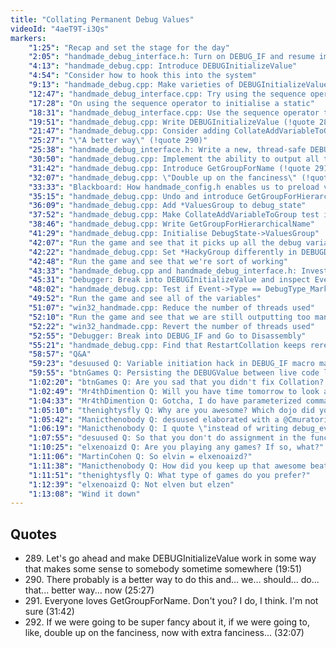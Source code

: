 ```yaml
---
title: "Collating Permanent Debug Values"
videoId: "4aeT9T-i3Qs"
markers:
    "1:25": "Recap and set the stage for the day"
    "2:05": "handmade_debug_interface.h: Turn on DEBUG_IF and resume implementing it"
    "4:13": "handmade_debug.cpp: Introduce DEBUGInitializeValue"
    "4:54": "Consider how to hook this into the system"
    "9:13": "handmade_debug.cpp: Make varieties of DEBUGInitializeValue for the various types"
    "12:47": "handmade_debug_interface.cpp: Try using the sequence operator to set DebugValue##Path"
    "17:28": "On using the sequence operator to initialise a static"
    "18:31": "handmade_debug_interface.cpp: Use the sequence operator to set DebugValue##Variable"
    "19:51": "handmade_debug.cpp: Write DEBUGInitializeValue (!quote 289)"
    "21:47": "handmade_debug.cpp: Consider adding CollateAddVariableToGroup, AcquireMutex and ReleaseMutex to DEBUGInitializeValue to enable us to manipulate these types indirectly"
    "25:27": "\"A better way\" (!quote 290)"
    "25:38": "handmade_debug_interface.h: Write a new, thread-safe DEBUGInitializeValue"
    "30:50": "handmade_debug.cpp: Implement the ability to output all the variables in a list"
    "31:42": "handmade_debug.cpp: Introduce GetGroupForName (!quote 291)"
    "32:07": "handmade_debug.cpp: \"Double up on the fanciness\" (!quote 292)"
    "33:33": "Blackboard: How handmade_config.h enables us to preload values on execution"
    "35:15": "handmade_debug.cpp: Undo and introduce GetGroupForHierarchicalName"
    "36:09": "handmade_debug.cpp: Add *ValuesGroup to debug_state"
    "37:52": "handmade_debug.cpp: Make CollateAddVariableToGroup test if Permanent"
    "38:46": "handmade_debug.cpp: Write GetGroupForHierarchicalName"
    "41:29": "handmade_debug.cpp: Initialise DebugState->ValuesGroup"
    "42:07": "Run the game and see that it picks up all the debug variables"
    "42:22": "handmade_debug.cpp: Set *HackyGroup differently in DEBUGDrawMainMenu"
    "42:48": "Run the game and see that we're sort of working"
    "43:33": "handmade_debug.cpp and handmade_debug_interface.h: Investigate why we're adding the same variable multiple times"
    "45:31": "Debugger: Break into DEBUGInitializeValue and inspect Event"
    "48:02": "handmade_debug.cpp: Test if Event->Type == DebugType_MarkDebugValue at the start of the routine"
    "49:52": "Run the game and see all of the variables"
    "51:07": "win32_handmade.cpp: Reduce the number of threads used"
    "52:10": "Run the game and see that we are still outputting too many copies of the variables"
    "52:22": "win32_handmade.cpp: Revert the number of threads used"
    "52:55": "Debugger: Break into DEBUG_IF and Go to Disassembly"
    "55:21": "handmade_debug.cpp: Find that RestartCollation keeps rereading the events and adding them"
    "58:57": "Q&A"
    "59:23": "desuused Q: Variable initiation hack in DEBUG_IF macro makes my internal code quality kitten sad. Would it be possible to move that initiation to struct \"\"method\"\"?"
    "59:55": "btnGames Q: Persisting the DEBUGValue between live code loading is great, I didn't understand what you were doing but then I got it with the demo, really cool. I had conflated the value of a variable with the value of debug of the variable. Small addition for a huge benefit"
    "1:02:20": "btnGames Q: Are you sad that you didn't fix Collation? If no more questions come in it would be neat to see it now, so you're not sad"
    "1:02:49": "Mr4thDimention Q: Will you have time tomorrow to look at 4coder? I am trying to decide whether to prioritize getting the new demo out tomorrow morning"
    "1:04:33": "Mr4thDimention Q: Gotcha, I do have parameterized commands that I'd love to hear a response on"
    "1:05:10": "thenightysfly Q: Why are you awesome? Which dojo did you train to become a code warrior?"
    "1:05:42": "Manicthenobody Q: desuused elaborated with a @Cmuratori prefix"
    "1:06:19": "Manicthenobody Q: I quote \"instead of writing debug_event Name = initiator((AnotherVar = something, something)); make a struct constructor debug_event (&AnotherVar, something) that initiates the value\""
    "1:07:55": "desuused Q: So that you don't do assignment in the function call in the macro, which makes me really saaaad"
    "1:10:25": "elxenoaizd Q: Are you playing any games? If so, what?"
    "1:11:06": "MartinCohen Q: So elvin = elxenoaizd?"
    "1:11:38": "Manicthenobody Q: How did you keep up that awesome beat just now?"
    "1:11:51": "thenightysfly Q: What type of games do you prefer?"
    "1:12:39": "elxenoaizd Q: Not elven but elzen"
    "1:13:08": "Wind it down"
---
```


## Quotes

* 289\. Let's go ahead and make DEBUGInitializeValue work in some way that makes some sense to somebody sometime somewhere (19:51)
* 290\. There probably is a better way to do this and... we... should... do... that... better way... now (25:27)
* 291\. Everyone loves GetGroupForName. Don't you? I do, I think. I'm not sure (31:42)
* 292\. If we were going to be super fancy about it, if we were going to, like, double up on the fanciness, now with extra fanciness... (32:07)
